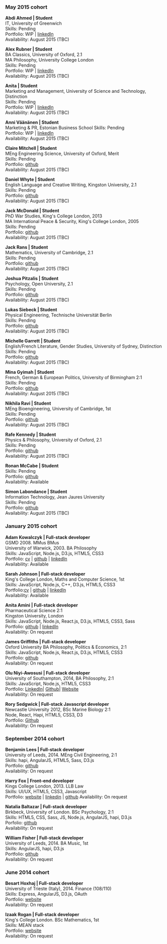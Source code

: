 
### May 2015 cohort  

**Abdi Ahmed | Student**  
IT, University of Greenwich    
Skills: Pending  
Portfolio: WIP | [linkedIn](https://github.com/abdiahmed)  
Availability: August 2015 (TBC)  

**Alex Rubner | Student**   
BA Classics, University of Oxford, 2.1  
MA Philosophy, University College London  
Skills: Pending   
Portfolio: WIP | [linkedIn](https://uk.linkedin.com/in/alexrubner)  
Availability: August 2015 (TBC)   

**Anita  | Student**  
Marketing and Management, University of Science and Technology, Distinction   
Skills: Pending   
Portfolio: WIP | [linkedIn](https://github.com/heron2014)  
Availability: August 2015 (TBC) 

**Anni Väänänen  | Student**  
Marketing & PR, Estonian Business School
Skills: Pending   
Portfolio: WIP | [linkedIn](https://github.com/anniva)  
Availability: August 2015 (TBC) 

**Claire Mitchell | Student**   
MEng Engineering Science, University of Oxford, Merit      
Skills: Pending   
Portfolio: [github](https://github.com/nofootnotes)    
Availability: August 2015 (TBC)

**Daniel Whyte | Student**  
English Language and Creative Writing, Kingston University, 2.1   
Skills: Pending   
Portfolio: [github](https://github.com/Danwhy)    
Availability: August 2015 (TBC)

**Jack McDonald | Student**   
PhD War Studies, King's College London, 2013  
MA International Peace & Security, King's College London, 2005    
Skills: Pending  
Portfolio: [github](https://github.com/jackpandas)    
Availability: August 2015 (TBC)  

**Jack Rans | Student**   
Mathematics, University of Cambridge, 2.1   
Skills: Pending   
Portfolio: [github](https://github.com/jrans)    
Availability: August 2015 (TBC)

**Joshua Pitzalis | Student**   
Psychology, Open University, 2.1  
Skills: Pending    
Portfolio: [github](https://github.com/joshpitzalis)    
Availability: August 2015 (TBC)

**Lukas Siebeck | Student**   
Physical Engineering, Technische Universität Berlin  
Skills: Pending    
Portfolio: [github](https://github.com/Lukars)    
Availability: August 2015 (TBC)

**Michelle Garrett | Student**    
English/French Literature, Gender Studies, University of Sydney, Distinction  
Skills: Pending    
Portfolio: [github](https://github.com/msmichellegar)    
Availability: August 2015 (TBC)

**Mina Gyimah | Student**     
French, German & European Politics, University of Birmingham 2:1      
Skills: Pending    
Portfolio: [github](https://github.com/minaorangina)    
Availability: August 2015 (TBC)

**Nikhila Ravi | Student**     
MEng Bioengineering, University of Cambridge, 1st   
Skills: Pending    
Portfolio: [github](https://github.com/nikhilaravi)    
Availability: August 2015 (TBC)

**Rafe Kennedy | Student**      
Physics & Philosophy, University of Oxford, 2.1   
Skills: Pending    
Portfolio: [github](https://github.com/rjmk)    
Availability: August 2015 (TBC)

**Ronan McCabe | Student**    
Skills: Pending    
Portfolio: [github](https://github.com/wallcrawler)    
Availability: Available

**Simon Labondance | Student**     
Information Technology, Jean Jaures University  
Skills: Pending    
Portfolio: [github](https://github.com/SimonLab)    
Availability: August 2015 (TBC)

### January 2015 cohort

**Adam Kowalczyk  | Full-stack developer**     
GSMD 2008. MMus BMus   
University of Warwick, 2003. BA Philosophy   
Skills: JavaScript, Node.js, D3.js, HTML5, CSS3   
Portfolio: <a href="https://github.com/adamkowalczyk/cv" target='_blank'>cv</a> | <a href="https://github.com/adamkowalczyk" target='_blank'>github</a> | <a href="https://www.linkedin.com/in/kowalczykadam" target='_blank'>linkedIn</a>    
Availability: Available

**Sarah Johnson | Full-stack developer**     
King's College London, Maths and Computer Science, 1st	
Skills: JavaScript, Node.js, C++, D3.js, HTML5, CSS3   
Portfolio:<a href="https://github.com/sarahabimay/CV" target='_blank'>cv</a> | <a href="https://github.com/sarahabimay" target='_blank'>github</a> | <a href="https://www.linkedin.com/profile/view?id=51542113" target='_blank'>linkedIn</a>	
Availability: Available


**Anita Amini | Full-stack developer**    
Pharmaceutical Science 2:1    
Kingston University, London    
Skills: JavaScript, Node.js, React.js, D3.js, HTML5, CSS3, Sass    
Portfolio: [github](https://github.com/Neats29) | [linkedIn](http://uk.linkedin.com/pub/anita-amini/53/464/707)    
Availability: On request

**James Griffiths | Full-stack developer**    
Oxford University BA Philosophy, Politics & Economics, 2:1    
Skills: JavaScript, Node.js, React.js, D3.js, HTML5, CSS3    
Portfolio: [github](https://github.com/MIJOTHY)    
Availability: On request

**Olu Niyi-Awosusi | Full-stack developer**    
University of Southampton, 2014, BA Philosophy, 2:1    
Skills: JavaScript, Node.js, HTML5, CSS3    
Portfolio: <a href="http://uk.linkedin.com/in/oluniyiawosusi" target='_blank'>LinkedIn</a>| 
<a href="https://github.com/oluoluoxenfree" target='_blank'>Github</a>| 
<a href="http://www.opentagclosetag.com/" target='_blank'>Website</a>    
Availability: On request

**Rory Sedgwick | Full-stack Javascript developer**    
Newcastle University 2012, BSc Marine Biology 2:1  
Node, React, Hapi, HTML5, CSS3, D3  
Portfolio: <a href="https://github.com/rorysedgwick" target='_blank'>Github</a>   
Availability: On request  

### September 2014 cohort

**Benjamin Lees	| Full-stack developer**    
University of Leeds, 2014.	MEng Civil Engineering, 2:1    
Skills: hapi, AngularJS, HTML5, Sass, D3.js    
Portfolio:   <a href="https://github.com/benjaminlees" target='_blank'>github</a>    
Availability: On request

**Harry Fox |	Front-end developer**    
Kings College London, 2013.	LLB Law    
Skills: UI/UX, HTML5, CSS3, Javascript    
Portfolio:  <a href="http://harryfox.me" target="_blank">website</a> | <a href="https://uk.linkedin.com/pub/harry-fox/90/632/7b8/" target="_blank">linkedin</a> | <a href="https://github.com/harrygfox" target="_blank">github</a>	
Availability: On request

**Natalia Baltazar |	Full-stack developer**    
Birkbeck, University of London.	BSc Psychology, 2:1    
Skills: HTML5, CSS, Sass, JS, Node.js, AngularJS, hapi, D3.js    
Porfolio: <a href="https://github.com/NataliaLKB" target='_blank'>github</a>    
Availability: On request

**William Fisher |	Full-stack developer**    
University of Leeds, 2014.	BA Music, 1st    
Skills: AngularJS, hapi, D3.js    
Portfolio: <a href="https://github.com/FilWisher" target='_blank'>github</a>    
Availability: On request

### June 2014 cohort

**Besart Hoxhaj	| Full-stack developer**    
University of Trieste (Italy), 2014.	Finance (108/110)    
Skills: Express, AngularJS, D3.js, OAuth    
Portfolio: <a href="http://www.bteamfc.co.uk" target='_blank'>website</a>    
Availability: On request

**Izaak Rogan |	Full-stack developer**    
King's College London.	BSc Mathematics, 1st    
Skills: MEAN stack    
Portfolio: <a href="http://www.bteamfc.co.uk" target='_blank'>website</a>    
Availability: On request
